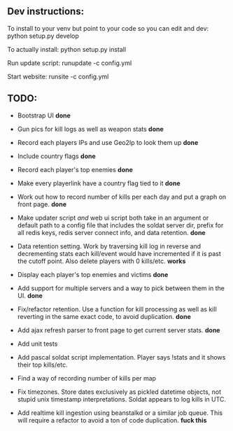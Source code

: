 Dev instructions:
---

To install to your venv but point to your code so you can edit and dev:
    python setup.py develop

To actually install:
    python setup.py install

Run update script:
    runupdate -c config.yml

Start website:
    runsite -c config.yml


TODO:
---

 - Bootstrap UI **done**
 - Gun pics for kill logs as well as weapon stats **done**
 - Record each players IPs and use Geo2Ip to look them up **done**
 - Include country flags **done**
 - Record each player's top enemies **done**
 - Make every playerlink have a country flag tied to it **done**
 - Work out how to record number of kills per each day and put a graph on front
   page. **done**
 - Make updater script *and* web ui script both take in an argument or default
   path to a config file that includes the soldat server dir, prefix for all
   redis keys, redis server connect info, and data retention. **done**
 - Data retention setting. Work by traversing kill log in reverse and decrementing
   stats each kill/event would have incremented if it is past the cutoff
   point. Also delete players with 0 kills/etc. **works**
 - Display each player's top enemies and victims **done**
 - Add support for multiple servers and a way to pick between them in the UI. **done**
 - Fix/refactor retention. Use a function for kill processing as well as kill
   reverting in the same exact code, to avoid duplication. **done**
 - Add ajax refresh parser to front page to get current server stats. **done**

 - Add unit tests

 - Add pascal soldat script implementation. Player says !stats and it shows their top
   kills/etc.

 - Find a way of recording number of kills per map

 - Fix timezones. Store dates exclusively as pickled datetime objects, not stupid
   unix timestamp interpretations. Soldat appears to log kills in UTC.

 - Add realtime kill ingestion using beanstalkd or a similar job queue. This
   will require a refactor to avoid a ton of code duplication. **fuck this**
